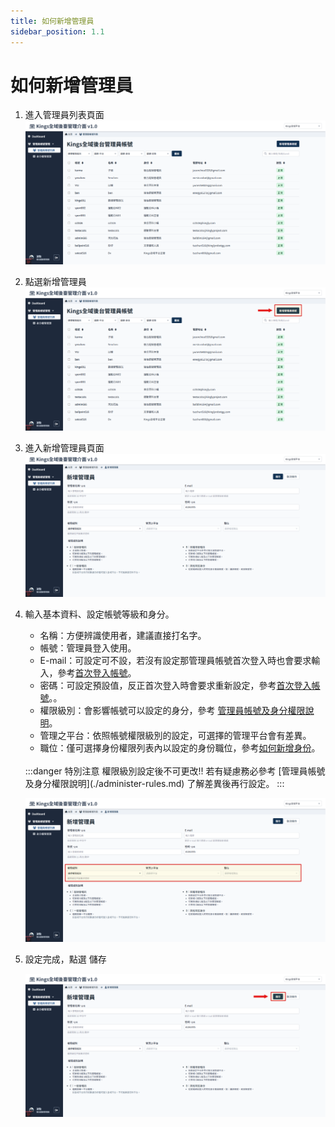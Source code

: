 ```yaml
---
title: 如何新增管理員
sidebar_position: 1.1
---
```


# 如何新增管理員

1.  進入管理員列表頁面
    ![新增管理員](img/add-admin-01.png)

2.  點選新增管理員
    ![新增管理員](img/add-admin-02.png)

3.  進入新增管理員頁面
    ![新增管理員](img/add-admin-03.png)

4.  輸入基本資料、設定帳號等級和身分。

    -   名稱：方便辨識使用者，建議直接打名字。
    -   帳號：管理員登入使用。
    -   E-mail：可設定可不設，若沒有設定那管理員帳號首次登入時也會要求輸入，參考[首次登入帳號](../account/change-passward.md)。
    -   密碼：可設定預設值，反正首次登入時會要求重新設定，參考[首次登入帳號](../account/change-passward.md)。。
    -   權限級別：會影響帳號可以設定的身分，參考 [管理員帳號及身分權限說明](./administer-rules.md)。
    -   管理之平台：依照帳號權限級別的設定，可選擇的管理平台會有差異。
    -   職位：僅可選擇身份權限列表內以設定的身份職位，參考[如何新增身份](./how-to-add-a-role.md)。

    <br/>
    :::danger 特別注意
    權限級別設定後不可更改!! 若有疑慮務必參考 [管理員帳號及身分權限說明](./administer-rules.md) 了解差異後再行設定。
    :::

    ![新增管理員](img/add-admin-04.png)

5.  設定完成，點選 儲存
    <!-- TODO 重新截圖 -->
    ![新增管理員](img/add-admin-05.png)
